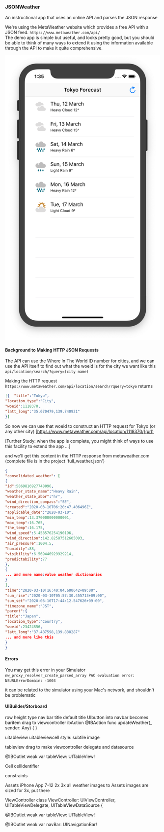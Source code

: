 ### JSONWeather
An instructional app that uses an online API and parses the JSON response

We're using the MetaWeather website which provides a free API with a JSON feed. `https://www.metaweather.com/api/`  
The demo app is simple but useful, and looks pretty good, but you should be able to think of many ways to extend it using the information available through the API to make it quite comprehensive.

![Image description](https://github.com/lachlan-scott/JSONWeather/blob/master/Screenshots/Forecast.png)

#### Background to Making HTTP JSON Requests


The API can use the Where In The World ID number for cities, and we can use the API itself to find out what the woeid is for the city we want like this `api/location/search/?query=(city name)`

Making the HTTP request `https://www.metaweather.com/api/location/search/?query=tokyo` returns
```JSON 
[{	"title":"Tokyo",
"location_type":"City",
"woeid":1118370,
"latt_long":"35.670479,139.740921"
}]  
```  

So now we can use that woeid to construct an HTTP request for Tokyo (or any other city)
[https://www.metaweather.com/api/location/1118370/](url)

[Further Study: when the app is complete, you might think of ways to use this facility to extend the app ...]

and we'll get this content in the HTTP response from metaweather.com (complete file is in the project 'full_weather.json')
```json
{
"consolidated_weather": [  
{
"id":5869816927748096,
"weather_state_name":"Heavy Rain",
"weather_state_abbr":"hr",
"wind_direction_compass":"SE",
"created":"2020-03-10T06:20:47.406496Z",
"applicable_date":"2020-03-10",
"min_temp":13.370000000000001,
"max_temp":16.765,
"the_temp":16.175,
"wind_speed":5.458576254190196,
"wind_direction":142.82587512605093,
"air_pressure":1004.5,
"humidity":88,
"visibility":6.569446929929214,
"predictability":77		
},
{
... and more name:value weather dictionaries 
}
],		
"time":"2020-03-10T16:40:04.600642+09:00",
"sun_rise":"2020-03-10T05:57:30.455713+09:00",
"sun_set":"2020-03-10T17:44:12.547626+09:00",
"timezone_name":"JST",
"parent":{
"title":"Japan",
"location_type":"Country",
"woeid":23424856,
"latt_long":"37.487598,139.838287"
... and more like this
}
}
```
#### Errors

You may get this error in your Simulator  
`nw_proxy_resolver_create_parsed_array PAC evaluation error: NSURLErrorDomain: -1003`

it can be related to the simulator using your Mac's network, and shouldn't be problematic



#### UIBuilder/Storboard

row height
type
nav bar
title
default title
UIbutton into navbar
becomes baritem
drag to viewcontroller ibAction
@IBAction func updateWeather(_ sender: Any) {
}

uitableview
uitableviewcell
style: subtile
image

tableview drag to make viewcontroller delegate and datasource

@IBOutlet weak var tableView: UITableView!


Cell 
cellIdentifier

constraints

Assets
iPhone App 7-12 2x 3x
all weather images to Assets
images are sized for 3x, put there

ViewController
class ViewController: UIViewController, UITableViewDelegate, UITableViewDataSource {

@IBOutlet weak var tableView: UITableView!

@IBOutlet weak var navBar: UINavigationBar!





